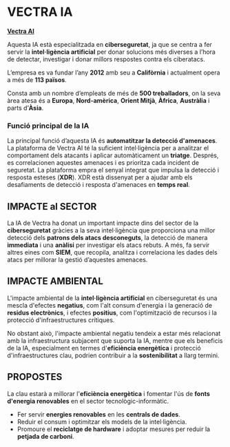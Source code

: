 # VECTRA IA

**[Vectra AI](https://es.vectra.ai/)**

Aquesta IA està especialitzada en **ciberseguretat**, ja que se centra a fer servir la **intel·ligència artificial** per donar solucions més diverses a l’hora de detectar, investigar i donar millors respostes contra els ciberatacs.

L’empresa es va fundar l’any **2012** amb seu a **Califòrnia** i actualment opera a més de **113 països**.

Consta amb un nombre d’empleats de més de **500 treballadors**, on la seva àrea atesa és a **Europa**, **Nord-amèrica**, **Orient Mitjà**, **Àfrica**, **Austràlia** i parts d’**Àsia**.

### Funció principal de la IA

La principal funció d’aquesta IA és **automatitzar la detecció d'amenaces**. La plataforma de Vectra AI té la suficient intel·ligència per a analitzar el comportament dels atacants i aplicar automàticament un **triatge**. Després, es correlacionen aquestes amenaces i es prioritza cada incident de seguretat. La plataforma empra el senyal integrat que impulsa la detecció i resposta esteses (**XDR**). XDR està dissenyat per a ajudar amb els desafiaments de detecció i resposta d'amenaces en **temps real**.

## IMPACTE al SECTOR

La IA de Vectra ha donat un important impacte dins del sector de la **ciberseguretat** gràcies a la seva intel·ligència que proporciona una millor detecció dels **patrons dels atacs desconeguts**, la detecció de manera **immediata** i una **anàlisi** per investigar els atacs rebuts. A més, fa servir altres eines com **SIEM**, que recopila, analitza i correlaciona les dades dels atacs per millorar la gestió d’aquestes amenaces.

## IMPACTE AMBIENTAL

L'impacte ambiental de la **intel·ligència artificial** en ciberseguretat és una mescla d'efectes **negatius**, com l'alt consum d'energia i la generació de **residus electrònics**, i efectes **positius**, com l'optimització de recursos i la protecció d'infraestructures crítiques.

No obstant això, l'impacte ambiental negatiu tendeix a estar més relacionat amb la infraestructura subjacent que suporta la IA, mentre que els beneficis de la IA, especialment en termes d'**eficiència energètica** i protecció d'infraestructures clau, podrien contribuir a la **sostenibilitat** a llarg termini.

## PROPOSTES

La clau estarà a millorar l'**eficiència energètica** i fomentar l'ús de **fonts d'energia renovables** en el sector tecnològic-informàtic.

- Fer servir **energies renovables** en les **centrals de dades**.
- Reduir el consum i optimitzar els models de la intel·ligència.
- Promoure el **reciclatge de hardware** i adoptar mesures per reduir la **petjada de carboni**.